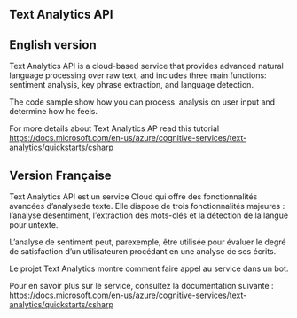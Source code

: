 ## Text Analytics API

## English version

Text Analytics API is a cloud-based service that provides advanced natural language processing over raw text, and includes three main functions: sentiment analysis, key phrase extraction, and language detection.

The code sample show how you can process  analysis on user input and determine how he feels.

For more details about Text Analytics AP read this tutorial https://docs.microsoft.com/en-us/azure/cognitive-services/text-analytics/quickstarts/csharp

## Version Française

Text Analytics API est un service Cloud qui offre des fonctionnalités avancées d’analysede texte. Elle dispose de trois fonctionnalités majeures : l’analyse desentiment, l’extraction des mots-clés et la détection de la langue pour untexte.  

L’analyse de sentiment peut, parexemple, être utilisée pour évaluer le degré de satisfaction d’un utilisateuren procédant en une analyse de ses écrits.

Le projet Text Analytics montre comment faire appel au service dans un bot.

Pour en savoir plus sur le service, consultez la documentation suivante : https://docs.microsoft.com/en-us/azure/cognitive-services/text-analytics/quickstarts/csharp
